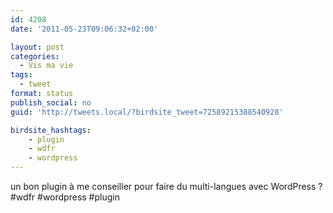 ```yaml
---
id: 4208
date: '2011-05-23T09:06:32+02:00'

layout: post
categories:
  - Vis ma vie
tags:
  - tweet
format: status
publish_social: no
guid: 'http://tweets.local/?birdsite_tweet=72589215388540928'

birdsite_hashtags:
    - plugin
    - wdfr
    - wordpress
---
```


un bon plugin à me conseiller pour faire du multi-langues avec WordPress ? #wdfr #wordpress #plugin